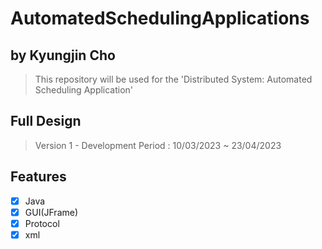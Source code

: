 # AutomatedSchedulingApplications
## by Kyungjin Cho
> This repository will be used for the 'Distributed System: Automated Scheduling Application'
## Full Design
> Version 1 - Development Period : 10/03/2023 ~ 23/04/2023
<p>
</p>

## Features
* [x] Java
* [x] GUI(JFrame)
* [x] Protocol
* [x] xml
